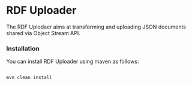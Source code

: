 # RDF Uploader

The RDF Uplodaer aims at transforming and uploading JSON documents  shared via Object Stream API.

### Installation

You can install RDF Uploader using maven as follows:

```

mvn clean install
```


